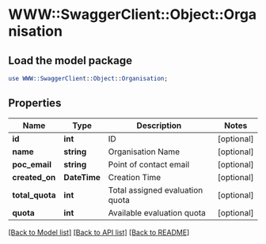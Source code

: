 # WWW::SwaggerClient::Object::Organisation

## Load the model package
```perl
use WWW::SwaggerClient::Object::Organisation;
```

## Properties
Name | Type | Description | Notes
------------ | ------------- | ------------- | -------------
**id** | **int** | ID | [optional] 
**name** | **string** | Organisation Name | [optional] 
**poc_email** | **string** | Point of contact email | [optional] 
**created_on** | **DateTime** | Creation Time | [optional] 
**total_quota** | **int** | Total assigned evaluation quota | [optional] 
**quota** | **int** | Available evaluation quota | [optional] 

[[Back to Model list]](../README.md#documentation-for-models) [[Back to API list]](../README.md#documentation-for-api-endpoints) [[Back to README]](../README.md)


